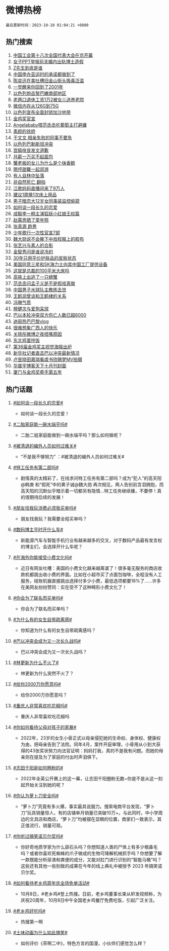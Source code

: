 # 微博热榜

`最后更新时间：2023-10-10 01:04:21 +0800`

## 热门搜索

1. [中国工会第十八次全国代表大会在京开幕](https://m.weibo.cn/search?containerid=100103type%3D1%26t%3D10%26q%3D%23%E4%B8%AD%E5%9B%BD%E5%B7%A5%E4%BC%9A%E7%AC%AC%E5%8D%81%E5%85%AB%E6%AC%A1%E5%85%A8%E5%9B%BD%E4%BB%A3%E8%A1%A8%E5%A4%A7%E4%BC%9A%E5%9C%A8%E4%BA%AC%E5%BC%80%E5%B9%95%23&stream_entry_id=51&isnewpage=1&extparam=seat%3D1%26c_type%3D51%26pos%3D0%26cate%3D10103%26q%3D%2523%25E4%25B8%25AD%25E5%259B%25BD%25E5%25B7%25A5%25E4%25BC%259A%25E7%25AC%25AC%25E5%258D%2581%25E5%2585%25AB%25E6%25AC%25A1%25E5%2585%25A8%25E5%259B%25BD%25E4%25BB%25A3%25E8%25A1%25A8%25E5%25A4%25A7%25E4%25BC%259A%25E5%259C%25A8%25E4%25BA%25AC%25E5%25BC%2580%25E5%25B9%2595%2523%26dgr%3D0%26stream_entry_id%3D51%26filter_type%3Drealtimehot%26display_time%3D1696871060%26pre_seqid%3D1696871060273013073108)
1. [女子PPT举报前夫婚内出轨博士造假](https://m.weibo.cn/search?containerid=100103type%3D1%26t%3D10%26q%3D%23%E5%A5%B3%E5%AD%90PPT%E4%B8%BE%E6%8A%A5%E5%89%8D%E5%A4%AB%E5%A9%9A%E5%86%85%E5%87%BA%E8%BD%A8%E5%8D%9A%E5%A3%AB%E9%80%A0%E5%81%87%23&stream_entry_id=31&isnewpage=1&extparam=seat%3D1%26flag%3D2%26pos%3D0%26cate%3D5001%26q%3D%2523%25E5%25A5%25B3%25E5%25AD%2590PPT%25E4%25B8%25BE%25E6%258A%25A5%25E5%2589%258D%25E5%25A4%25AB%25E5%25A9%259A%25E5%2586%2585%25E5%2587%25BA%25E8%25BD%25A8%25E5%258D%259A%25E5%25A3%25AB%25E9%2580%25A0%25E5%2581%2587%2523%26stream_entry_id%3D31%26band_rank%3D1%26lcate%3D5001%26dgr%3D0%26realpos%3D1%26c_type%3D31%26filter_type%3Drealtimehot%26display_time%3D1696871060%26pre_seqid%3D1696871060273013073108)
1. [Z先生到底是谁](https://m.weibo.cn/search?containerid=100103type%3D1%26t%3D10%26q%3D%23Z%E5%85%88%E7%94%9F%E5%88%B0%E5%BA%95%E6%98%AF%E8%B0%81%23&stream_entry_id=31&isnewpage=1&extparam=seat%3D1%26flag%3D2%26pos%3D1%26cate%3D5001%26q%3D%2523Z%25E5%2585%2588%25E7%2594%259F%25E5%2588%25B0%25E5%25BA%2595%25E6%2598%25AF%25E8%25B0%2581%2523%26stream_entry_id%3D31%26band_rank%3D2%26lcate%3D5001%26dgr%3D0%26realpos%3D2%26c_type%3D31%26filter_type%3Drealtimehot%26display_time%3D1696871060%26pre_seqid%3D1696871060273013073108)
1. [中国申办亚运时的承诺都做到了](https://m.weibo.cn/search?containerid=100103type%3D1%26t%3D10%26q%3D%23%E4%B8%AD%E5%9B%BD%E7%94%B3%E5%8A%9E%E4%BA%9A%E8%BF%90%E6%97%B6%E7%9A%84%E6%89%BF%E8%AF%BA%E9%83%BD%E5%81%9A%E5%88%B0%E4%BA%86%23&stream_entry_id=31&isnewpage=1&extparam=seat%3D1%26flag%3D0%26pos%3D2%26cate%3D5001%26q%3D%2523%25E4%25B8%25AD%25E5%259B%25BD%25E7%2594%25B3%25E5%258A%259E%25E4%25BA%259A%25E8%25BF%2590%25E6%2597%25B6%25E7%259A%2584%25E6%2589%25BF%25E8%25AF%25BA%25E9%2583%25BD%25E5%2581%259A%25E5%2588%25B0%25E4%25BA%2586%2523%26stream_entry_id%3D31%26band_rank%3D3%26lcate%3D5001%26dgr%3D0%26realpos%3D3%26c_type%3D31%26filter_type%3Drealtimehot%26display_time%3D1696871060%26pre_seqid%3D1696871060273013073108)
1. [陈奕迅在美吐槽旧金山街头吸毒泛滥](https://m.weibo.cn/search?containerid=100103type%3D1%26t%3D10%26q%3D%23%E9%99%88%E5%A5%95%E8%BF%85%E5%9C%A8%E7%BE%8E%E5%90%90%E6%A7%BD%E6%97%A7%E9%87%91%E5%B1%B1%E8%A1%97%E5%A4%B4%E5%90%B8%E6%AF%92%E6%B3%9B%E6%BB%A5%23&stream_entry_id=31&isnewpage=1&extparam=seat%3D1%26flag%3D2%26pos%3D3%26cate%3D5001%26q%3D%2523%25E9%2599%2588%25E5%25A5%2595%25E8%25BF%2585%25E5%259C%25A8%25E7%25BE%258E%25E5%2590%2590%25E6%25A7%25BD%25E6%2597%25A7%25E9%2587%2591%25E5%25B1%25B1%25E8%25A1%2597%25E5%25A4%25B4%25E5%2590%25B8%25E6%25AF%2592%25E6%25B3%259B%25E6%25BB%25A5%2523%26stream_entry_id%3D31%26band_rank%3D4%26lcate%3D5001%26dgr%3D0%26realpos%3D4%26c_type%3D31%26filter_type%3Drealtimehot%26display_time%3D1696871060%26pre_seqid%3D1696871060273013073108)
1. [一觉醒来你回到了2001年](https://m.weibo.cn/search?containerid=100103type%3D1%26t%3D10%26q%3D%E4%B8%80%E8%A7%89%E9%86%92%E6%9D%A5%E4%BD%A0%E5%9B%9E%E5%88%B0%E4%BA%862001%E5%B9%B4&stream_entry_id=31&isnewpage=1&extparam=seat%3D1%26flag%3D0%26pos%3D4%26cate%3D5001%26q%3D%25E4%25B8%2580%25E8%25A7%2589%25E9%2586%2592%25E6%259D%25A5%25E4%25BD%25A0%25E5%259B%259E%25E5%2588%25B0%25E4%25BA%25862001%25E5%25B9%25B4%26stream_entry_id%3D31%26band_rank%3D5%26lcate%3D5001%26dgr%3D0%26realpos%3D5%26c_type%3D31%26filter_type%3Drealtimehot%26display_time%3D1696871060%26pre_seqid%3D1696871060273013073108)
1. [以色列炮击黎巴嫩南部地区](https://m.weibo.cn/search?containerid=100103type%3D1%26t%3D10%26q%3D%23%E4%BB%A5%E8%89%B2%E5%88%97%E7%82%AE%E5%87%BB%E9%BB%8E%E5%B7%B4%E5%AB%A9%E5%8D%97%E9%83%A8%E5%9C%B0%E5%8C%BA%23&stream_entry_id=31&isnewpage=1&extparam=seat%3D1%26flag%3D1%26pos%3D5%26cate%3D5001%26q%3D%2523%25E4%25BB%25A5%25E8%2589%25B2%25E5%2588%2597%25E7%2582%25AE%25E5%2587%25BB%25E9%25BB%258E%25E5%25B7%25B4%25E5%25AB%25A9%25E5%258D%2597%25E9%2583%25A8%25E5%259C%25B0%25E5%258C%25BA%2523%26stream_entry_id%3D31%26band_rank%3D6%26lcate%3D5001%26dgr%3D0%26realpos%3D6%26c_type%3D31%26filter_type%3Drealtimehot%26display_time%3D1696871060%26pre_seqid%3D1696871060273013073108)
1. [老两口退休工资1万2被女儿送养老院](https://m.weibo.cn/search?containerid=100103type%3D1%26t%3D10%26q%3D%23%E8%80%81%E4%B8%A4%E5%8F%A3%E9%80%80%E4%BC%91%E5%B7%A5%E8%B5%841%E4%B8%872%E8%A2%AB%E5%A5%B3%E5%84%BF%E9%80%81%E5%85%BB%E8%80%81%E9%99%A2%23&stream_entry_id=31&isnewpage=1&extparam=seat%3D1%26flag%3D0%26pos%3D6%26cate%3D5001%26q%3D%2523%25E8%2580%2581%25E4%25B8%25A4%25E5%258F%25A3%25E9%2580%2580%25E4%25BC%2591%25E5%25B7%25A5%25E8%25B5%25841%25E4%25B8%25872%25E8%25A2%25AB%25E5%25A5%25B3%25E5%2584%25BF%25E9%2580%2581%25E5%2585%25BB%25E8%2580%2581%25E9%2599%25A2%2523%26stream_entry_id%3D31%26band_rank%3D7%26lcate%3D5001%26dgr%3D0%26realpos%3D7%26c_type%3D31%26filter_type%3Drealtimehot%26display_time%3D1696871060%26pre_seqid%3D1696871060273013073108)
1. [微信内存从126G到75G](https://m.weibo.cn/search?containerid=100103type%3D1%26t%3D10%26q%3D%23%E5%BE%AE%E4%BF%A1%E5%86%85%E5%AD%98%E4%BB%8E126G%E5%88%B075G%23&stream_entry_id=31&isnewpage=1&extparam=seat%3D1%26flag%3D16%26pos%3D7%26cate%3D5001%26q%3D%2523%25E5%25BE%25AE%25E4%25BF%25A1%25E5%2586%2585%25E5%25AD%2598%25E4%25BB%258E126G%25E5%2588%25B075G%2523%26stream_entry_id%3D31%26band_rank%3D8%26lcate%3D5001%26dgr%3D0%26realpos%3D8%26c_type%3D31%26filter_type%3Drealtimehot%26display_time%3D1696871060%26pre_seqid%3D1696871060273013073108)
1. [以色列宣布全面封锁加沙地带](https://m.weibo.cn/search?containerid=100103type%3D1%26t%3D10%26q%3D%23%E4%BB%A5%E8%89%B2%E5%88%97%E5%AE%A3%E5%B8%83%E5%85%A8%E9%9D%A2%E5%B0%81%E9%94%81%E5%8A%A0%E6%B2%99%E5%9C%B0%E5%B8%A6%23&stream_entry_id=31&isnewpage=1&extparam=seat%3D1%26flag%3D0%26pos%3D8%26cate%3D5001%26q%3D%2523%25E4%25BB%25A5%25E8%2589%25B2%25E5%2588%2597%25E5%25AE%25A3%25E5%25B8%2583%25E5%2585%25A8%25E9%259D%25A2%25E5%25B0%2581%25E9%2594%2581%25E5%258A%25A0%25E6%25B2%2599%25E5%259C%25B0%25E5%25B8%25A6%2523%26stream_entry_id%3D31%26band_rank%3D9%26lcate%3D5001%26dgr%3D0%26realpos%3D9%26c_type%3D31%26filter_type%3Drealtimehot%26display_time%3D1696871060%26pre_seqid%3D1696871060273013073108)
1. [金鸡奖官宣](https://m.weibo.cn/search?containerid=100103type%3D1%26t%3D10%26q%3D%23%E9%87%91%E9%B8%A1%E5%A5%96%E5%AE%98%E5%AE%A3%23&stream_entry_id=31&isnewpage=1&extparam=seat%3D1%26flag%3D0%26pos%3D9%26cate%3D5001%26q%3D%2523%25E9%2587%2591%25E9%25B8%25A1%25E5%25A5%2596%25E5%25AE%2598%25E5%25AE%25A3%2523%26stream_entry_id%3D31%26band_rank%3D10%26lcate%3D5001%26dgr%3D0%26realpos%3D10%26c_type%3D31%26filter_type%3Drealtimehot%26display_time%3D1696871060%26pre_seqid%3D1696871060273013073108)
1. [Angelababy喂范丞丞吃葡萄主打避嫌](https://m.weibo.cn/search?containerid=100103type%3D1%26t%3D10%26q%3D%23Angelababy%E5%96%82%E8%8C%83%E4%B8%9E%E4%B8%9E%E5%90%83%E8%91%A1%E8%90%84%E4%B8%BB%E6%89%93%E9%81%BF%E5%AB%8C%23&stream_entry_id=31&isnewpage=1&extparam=seat%3D1%26flag%3D2%26pos%3D10%26cate%3D5001%26q%3D%2523Angelababy%25E5%2596%2582%25E8%258C%2583%25E4%25B8%259E%25E4%25B8%259E%25E5%2590%2583%25E8%2591%25A1%25E8%2590%2584%25E4%25B8%25BB%25E6%2589%2593%25E9%2581%25BF%25E5%25AB%258C%2523%26stream_entry_id%3D31%26band_rank%3D11%26lcate%3D5001%26dgr%3D0%26realpos%3D11%26c_type%3D31%26filter_type%3Drealtimehot%26display_time%3D1696871060%26pre_seqid%3D1696871060273013073108)
1. [素颜的徐娇](https://m.weibo.cn/search?containerid=100103type%3D1%26t%3D10%26q%3D%23%E7%B4%A0%E9%A2%9C%E7%9A%84%E5%BE%90%E5%A8%87%23&stream_entry_id=31&isnewpage=1&extparam=seat%3D1%26flag%3D2%26pos%3D11%26cate%3D5001%26q%3D%2523%25E7%25B4%25A0%25E9%25A2%259C%25E7%259A%2584%25E5%25BE%2590%25E5%25A8%2587%2523%26stream_entry_id%3D31%26band_rank%3D12%26lcate%3D5001%26dgr%3D0%26realpos%3D12%26c_type%3D31%26filter_type%3Drealtimehot%26display_time%3D1696871060%26pre_seqid%3D1696871060273013073108)
1. [于文文 相亲失败的同事不要急](https://m.weibo.cn/search?containerid=100103type%3D1%26t%3D10%26q%3D%E4%BA%8E%E6%96%87%E6%96%87+%E7%9B%B8%E4%BA%B2%E5%A4%B1%E8%B4%A5%E7%9A%84%E5%90%8C%E4%BA%8B%E4%B8%8D%E8%A6%81%E6%80%A5&stream_entry_id=31&isnewpage=1&extparam=seat%3D1%26flag%3D1%26pos%3D12%26cate%3D5001%26q%3D%25E4%25BA%258E%25E6%2596%2587%25E6%2596%2587%2520%25E7%259B%25B8%25E4%25BA%25B2%25E5%25A4%25B1%25E8%25B4%25A5%25E7%259A%2584%25E5%2590%258C%25E4%25BA%258B%25E4%25B8%258D%25E8%25A6%2581%25E6%2580%25A5%26stream_entry_id%3D31%26band_rank%3D13%26lcate%3D5001%26dgr%3D0%26realpos%3D13%26c_type%3D31%26filter_type%3Drealtimehot%26display_time%3D1696871060%26pre_seqid%3D1696871060273013073108)
1. [以色列巴勒斯坦冲突](https://m.weibo.cn/search?containerid=100103type%3D1%26t%3D10%26q%3D%23%E4%BB%A5%E8%89%B2%E5%88%97%E5%B7%B4%E5%8B%92%E6%96%AF%E5%9D%A6%E5%86%B2%E7%AA%81%23&stream_entry_id=31&isnewpage=1&extparam=seat%3D1%26flag%3D1%26pos%3D13%26cate%3D5001%26q%3D%2523%25E4%25BB%25A5%25E8%2589%25B2%25E5%2588%2597%25E5%25B7%25B4%25E5%258B%2592%25E6%2596%25AF%25E5%259D%25A6%25E5%2586%25B2%25E7%25AA%2581%2523%26stream_entry_id%3D31%26band_rank%3D14%26lcate%3D5001%26dgr%3D0%26realpos%3D14%26c_type%3D31%26filter_type%3Drealtimehot%26display_time%3D1696871060%26pre_seqid%3D1696871060273013073108)
1. [宫脇咲良发文道歉](https://m.weibo.cn/search?containerid=100103type%3D1%26t%3D10%26q%3D%23%E5%AE%AB%E8%84%87%E5%92%B2%E8%89%AF%E5%8F%91%E6%96%87%E9%81%93%E6%AD%89%23&stream_entry_id=31&isnewpage=1&extparam=seat%3D1%26flag%3D0%26pos%3D14%26cate%3D5001%26q%3D%2523%25E5%25AE%25AB%25E8%2584%2587%25E5%2592%25B2%25E8%2589%25AF%25E5%258F%2591%25E6%2596%2587%25E9%2581%2593%25E6%25AD%2589%2523%26stream_entry_id%3D31%26band_rank%3D15%26lcate%3D5001%26dgr%3D0%26realpos%3D15%26c_type%3D31%26filter_type%3Drealtimehot%26display_time%3D1696871060%26pre_seqid%3D1696871060273013073108)
1. [月薪一万买不起面包](https://m.weibo.cn/search?containerid=100103type%3D1%26t%3D10%26q%3D%23%E6%9C%88%E8%96%AA%E4%B8%80%E4%B8%87%E4%B9%B0%E4%B8%8D%E8%B5%B7%E9%9D%A2%E5%8C%85%23&stream_entry_id=31&isnewpage=1&extparam=seat%3D1%26flag%3D0%26pos%3D15%26cate%3D5001%26q%3D%2523%25E6%259C%2588%25E8%2596%25AA%25E4%25B8%2580%25E4%25B8%2587%25E4%25B9%25B0%25E4%25B8%258D%25E8%25B5%25B7%25E9%259D%25A2%25E5%258C%2585%2523%26stream_entry_id%3D31%26band_rank%3D16%26lcate%3D5001%26dgr%3D0%26realpos%3D16%26c_type%3D31%26filter_type%3Drealtimehot%26display_time%3D1696871060%26pre_seqid%3D1696871060273013073108)
1. [蟹老板的女儿为什么是个抹香鲸](https://m.weibo.cn/search?containerid=100103type%3D1%26t%3D10%26q%3D%E8%9F%B9%E8%80%81%E6%9D%BF%E7%9A%84%E5%A5%B3%E5%84%BF%E4%B8%BA%E4%BB%80%E4%B9%88%E6%98%AF%E4%B8%AA%E6%8A%B9%E9%A6%99%E9%B2%B8&stream_entry_id=31&isnewpage=1&extparam=seat%3D1%26flag%3D0%26pos%3D16%26cate%3D5001%26q%3D%25E8%259F%25B9%25E8%2580%2581%25E6%259D%25BF%25E7%259A%2584%25E5%25A5%25B3%25E5%2584%25BF%25E4%25B8%25BA%25E4%25BB%2580%25E4%25B9%2588%25E6%2598%25AF%25E4%25B8%25AA%25E6%258A%25B9%25E9%25A6%2599%25E9%25B2%25B8%26stream_entry_id%3D31%26band_rank%3D17%26lcate%3D5001%26dgr%3D0%26realpos%3D17%26c_type%3D31%26filter_type%3Drealtimehot%26display_time%3D1696871060%26pre_seqid%3D1696871060273013073108)
1. [嗯哼甜馨一起郊游](https://m.weibo.cn/search?containerid=100103type%3D1%26t%3D10%26q%3D%23%E5%97%AF%E5%93%BC%E7%94%9C%E9%A6%A8%E4%B8%80%E8%B5%B7%E9%83%8A%E6%B8%B8%23&stream_entry_id=31&isnewpage=1&extparam=seat%3D1%26flag%3D0%26pos%3D17%26cate%3D5001%26q%3D%2523%25E5%2597%25AF%25E5%2593%25BC%25E7%2594%259C%25E9%25A6%25A8%25E4%25B8%2580%25E8%25B5%25B7%25E9%2583%258A%25E6%25B8%25B8%2523%26stream_entry_id%3D31%26band_rank%3D18%26lcate%3D5001%26dgr%3D0%26realpos%3D18%26c_type%3D31%26filter_type%3Drealtimehot%26display_time%3D1696871060%26pre_seqid%3D1696871060273013073108)
1. [有人自林中坠落](https://m.weibo.cn/search?containerid=100103type%3D1%26t%3D10%26q%3D%23%E6%9C%89%E4%BA%BA%E8%87%AA%E6%9E%97%E4%B8%AD%E5%9D%A0%E8%90%BD%23&stream_entry_id=31&isnewpage=1&extparam=seat%3D1%26flag%3D0%26pos%3D18%26cate%3D5001%26q%3D%2523%25E6%259C%2589%25E4%25BA%25BA%25E8%2587%25AA%25E6%259E%2597%25E4%25B8%25AD%25E5%259D%25A0%25E8%2590%25BD%2523%26stream_entry_id%3D31%26band_rank%3D19%26lcate%3D5001%26dgr%3D0%26realpos%3D19%26c_type%3D31%26filter_type%3Drealtimehot%26display_time%3D1696871060%26pre_seqid%3D1696871060273013073108)
1. [非自然死亡 翻拍](https://m.weibo.cn/search?containerid=100103type%3D1%26t%3D10%26q%3D%E9%9D%9E%E8%87%AA%E7%84%B6%E6%AD%BB%E4%BA%A1+%E7%BF%BB%E6%8B%8D&stream_entry_id=31&isnewpage=1&extparam=seat%3D1%26flag%3D0%26pos%3D19%26cate%3D5001%26q%3D%25E9%259D%259E%25E8%2587%25AA%25E7%2584%25B6%25E6%25AD%25BB%25E4%25BA%25A1%2520%25E7%25BF%25BB%25E6%258B%258D%26stream_entry_id%3D31%26band_rank%3D20%26lcate%3D5001%26dgr%3D0%26realpos%3D20%26c_type%3D31%26filter_type%3Drealtimehot%26display_time%3D1696871060%26pre_seqid%3D1696871060273013073108)
1. [江歌妈妈直播间来了9万人](https://m.weibo.cn/search?containerid=100103type%3D1%26t%3D10%26q%3D%23%E6%B1%9F%E6%AD%8C%E5%A6%88%E5%A6%88%E7%9B%B4%E6%92%AD%E9%97%B4%E6%9D%A5%E4%BA%869%E4%B8%87%E4%BA%BA%23&stream_entry_id=31&isnewpage=1&extparam=seat%3D1%26flag%3D1%26pos%3D20%26cate%3D5001%26q%3D%2523%25E6%25B1%259F%25E6%25AD%258C%25E5%25A6%2588%25E5%25A6%2588%25E7%259B%25B4%25E6%2592%25AD%25E9%2597%25B4%25E6%259D%25A5%25E4%25BA%25869%25E4%25B8%2587%25E4%25BA%25BA%2523%26stream_entry_id%3D31%26band_rank%3D21%26lcate%3D5001%26dgr%3D0%26realpos%3D21%26c_type%3D31%26filter_type%3Drealtimehot%26display_time%3D1696871060%26pre_seqid%3D1696871060273013073108)
1. [建议1周换1次床上用品](https://m.weibo.cn/search?containerid=100103type%3D1%26t%3D10%26q%3D%23%E5%BB%BA%E8%AE%AE1%E5%91%A8%E6%8D%A21%E6%AC%A1%E5%BA%8A%E4%B8%8A%E7%94%A8%E5%93%81%23&stream_entry_id=31&isnewpage=1&extparam=seat%3D1%26flag%3D0%26pos%3D21%26cate%3D5001%26q%3D%2523%25E5%25BB%25BA%25E8%25AE%25AE1%25E5%2591%25A8%25E6%258D%25A21%25E6%25AC%25A1%25E5%25BA%258A%25E4%25B8%258A%25E7%2594%25A8%25E5%2593%2581%2523%26stream_entry_id%3D31%26band_rank%3D22%26lcate%3D5001%26dgr%3D0%26realpos%3D22%26c_type%3D31%26filter_type%3Drealtimehot%26display_time%3D1696871060%26pre_seqid%3D1696871060273013073108)
1. [男子暗恋大12岁女同事装监控偷窥](https://m.weibo.cn/search?containerid=100103type%3D1%26t%3D10%26q%3D%23%E7%94%B7%E5%AD%90%E6%9A%97%E6%81%8B%E5%A4%A712%E5%B2%81%E5%A5%B3%E5%90%8C%E4%BA%8B%E8%A3%85%E7%9B%91%E6%8E%A7%E5%81%B7%E7%AA%A5%23&stream_entry_id=31&isnewpage=1&extparam=seat%3D1%26flag%3D0%26pos%3D22%26cate%3D5001%26q%3D%2523%25E7%2594%25B7%25E5%25AD%2590%25E6%259A%2597%25E6%2581%258B%25E5%25A4%25A712%25E5%25B2%2581%25E5%25A5%25B3%25E5%2590%258C%25E4%25BA%258B%25E8%25A3%2585%25E7%259B%2591%25E6%258E%25A7%25E5%2581%25B7%25E7%25AA%25A5%2523%26stream_entry_id%3D31%26band_rank%3D23%26lcate%3D5001%26dgr%3D0%26realpos%3D23%26c_type%3D31%26filter_type%3Drealtimehot%26display_time%3D1696871060%26pre_seqid%3D1696871060273013073108)
1. [如何谈一段长久的恋爱](https://m.weibo.cn/search?containerid=100103type%3D1%26t%3D10%26q%3D%E5%A6%82%E4%BD%95%E8%B0%88%E4%B8%80%E6%AE%B5%E9%95%BF%E4%B9%85%E7%9A%84%E6%81%8B%E7%88%B1&stream_entry_id=31&isnewpage=1&extparam=seat%3D1%26flag%3D0%26pos%3D23%26cate%3D5001%26q%3D%25E5%25A6%2582%25E4%25BD%2595%25E8%25B0%2588%25E4%25B8%2580%25E6%25AE%25B5%25E9%2595%25BF%25E4%25B9%2585%25E7%259A%2584%25E6%2581%258B%25E7%2588%25B1%26stream_entry_id%3D31%26band_rank%3D24%26lcate%3D5001%26dgr%3D0%26realpos%3D24%26c_type%3D31%26filter_type%3Drealtimehot%26display_time%3D1696871060%26pre_seqid%3D1696871060273013073108)
1. [成毅李一桐主演狐妖小红娘王权篇](https://m.weibo.cn/search?containerid=100103type%3D1%26t%3D10%26q%3D%23%E6%88%90%E6%AF%85%E6%9D%8E%E4%B8%80%E6%A1%90%E4%B8%BB%E6%BC%94%E7%8B%90%E5%A6%96%E5%B0%8F%E7%BA%A2%E5%A8%98%E7%8E%8B%E6%9D%83%E7%AF%87%23&stream_entry_id=31&isnewpage=1&extparam=seat%3D1%26flag%3D0%26pos%3D24%26cate%3D5001%26q%3D%2523%25E6%2588%2590%25E6%25AF%2585%25E6%259D%258E%25E4%25B8%2580%25E6%25A1%2590%25E4%25B8%25BB%25E6%25BC%2594%25E7%258B%2590%25E5%25A6%2596%25E5%25B0%258F%25E7%25BA%25A2%25E5%25A8%2598%25E7%258E%258B%25E6%259D%2583%25E7%25AF%2587%2523%26stream_entry_id%3D31%26band_rank%3D25%26lcate%3D5001%26dgr%3D0%26realpos%3D25%26c_type%3D31%26filter_type%3Drealtimehot%26display_time%3D1696871060%26pre_seqid%3D1696871060273013073108)
1. [赵露思晒了童年照](https://m.weibo.cn/search?containerid=100103type%3D1%26t%3D10%26q%3D%23%E8%B5%B5%E9%9C%B2%E6%80%9D%E6%99%92%E4%BA%86%E7%AB%A5%E5%B9%B4%E7%85%A7%23&stream_entry_id=31&isnewpage=1&extparam=seat%3D1%26flag%3D0%26pos%3D25%26cate%3D5001%26q%3D%2523%25E8%25B5%25B5%25E9%259C%25B2%25E6%2580%259D%25E6%2599%2592%25E4%25BA%2586%25E7%25AB%25A5%25E5%25B9%25B4%25E7%2585%25A7%2523%26stream_entry_id%3D31%26band_rank%3D26%26lcate%3D5001%26dgr%3D0%26realpos%3D26%26c_type%3D31%26filter_type%3Drealtimehot%26display_time%3D1696871060%26pre_seqid%3D1696871060273013073108)
1. [张真源 跑男](https://m.weibo.cn/search?containerid=100103type%3D1%26t%3D10%26q%3D%E5%BC%A0%E7%9C%9F%E6%BA%90+%E8%B7%91%E7%94%B7&stream_entry_id=31&isnewpage=1&extparam=seat%3D1%26flag%3D0%26pos%3D26%26cate%3D5001%26q%3D%25E5%25BC%25A0%25E7%259C%259F%25E6%25BA%2590%2520%25E8%25B7%2591%25E7%2594%25B7%26stream_entry_id%3D31%26band_rank%3D27%26lcate%3D5001%26dgr%3D0%26realpos%3D27%26c_type%3D31%26filter_type%3Drealtimehot%26display_time%3D1696871060%26pre_seqid%3D1696871060273013073108)
1. [少年歌行一次性官宣7部](https://m.weibo.cn/search?containerid=100103type%3D1%26t%3D10%26q%3D%23%E5%B0%91%E5%B9%B4%E6%AD%8C%E8%A1%8C%E4%B8%80%E6%AC%A1%E6%80%A7%E5%AE%98%E5%AE%A37%E9%83%A8%23&stream_entry_id=31&isnewpage=1&extparam=seat%3D1%26flag%3D0%26pos%3D27%26cate%3D5001%26q%3D%2523%25E5%25B0%2591%25E5%25B9%25B4%25E6%25AD%258C%25E8%25A1%258C%25E4%25B8%2580%25E6%25AC%25A1%25E6%2580%25A7%25E5%25AE%2598%25E5%25AE%25A37%25E9%2583%25A8%2523%26stream_entry_id%3D31%26band_rank%3D28%26lcate%3D5001%26dgr%3D0%26realpos%3D28%26c_type%3D31%26filter_type%3Drealtimehot%26display_time%3D1696871060%26pre_seqid%3D1696871060273013073108)
1. [魏大勋说不会撕下中戏校服上的胶布](https://m.weibo.cn/search?containerid=100103type%3D1%26t%3D10%26q%3D%23%E9%AD%8F%E5%A4%A7%E5%8B%8B%E8%AF%B4%E4%B8%8D%E4%BC%9A%E6%92%95%E4%B8%8B%E4%B8%AD%E6%88%8F%E6%A0%A1%E6%9C%8D%E4%B8%8A%E7%9A%84%E8%83%B6%E5%B8%83%23&stream_entry_id=31&isnewpage=1&extparam=seat%3D1%26flag%3D0%26pos%3D28%26cate%3D5001%26q%3D%2523%25E9%25AD%258F%25E5%25A4%25A7%25E5%258B%258B%25E8%25AF%25B4%25E4%25B8%258D%25E4%25BC%259A%25E6%2592%2595%25E4%25B8%258B%25E4%25B8%25AD%25E6%2588%258F%25E6%25A0%25A1%25E6%259C%258D%25E4%25B8%258A%25E7%259A%2584%25E8%2583%25B6%25E5%25B8%2583%2523%26stream_entry_id%3D31%26band_rank%3D29%26lcate%3D5001%26dgr%3D0%26realpos%3D29%26c_type%3D31%26filter_type%3Drealtimehot%26display_time%3D1696871060%26pre_seqid%3D1696871060273013073108)
1. [张艺兴与素人的合影](https://m.weibo.cn/search?containerid=100103type%3D1%26t%3D10%26q%3D%23%E5%BC%A0%E8%89%BA%E5%85%B4%E4%B8%8E%E7%B4%A0%E4%BA%BA%E7%9A%84%E5%90%88%E5%BD%B1%23&stream_entry_id=31&isnewpage=1&extparam=seat%3D1%26flag%3D1%26pos%3D29%26cate%3D5001%26q%3D%2523%25E5%25BC%25A0%25E8%2589%25BA%25E5%2585%25B4%25E4%25B8%258E%25E7%25B4%25A0%25E4%25BA%25BA%25E7%259A%2584%25E5%2590%2588%25E5%25BD%25B1%2523%26stream_entry_id%3D31%26band_rank%3D30%26lcate%3D5001%26dgr%3D0%26realpos%3D30%26c_type%3D31%26filter_type%3Drealtimehot%26display_time%3D1696871060%26pre_seqid%3D1696871060273013073108)
1. [金智秀问是谁说冷的](https://m.weibo.cn/search?containerid=100103type%3D1%26t%3D10%26q%3D%23%E9%87%91%E6%99%BA%E7%A7%80%E9%97%AE%E6%98%AF%E8%B0%81%E8%AF%B4%E5%86%B7%E7%9A%84%23&stream_entry_id=31&isnewpage=1&extparam=seat%3D1%26flag%3D0%26pos%3D30%26cate%3D5001%26q%3D%2523%25E9%2587%2591%25E6%2599%25BA%25E7%25A7%2580%25E9%2597%25AE%25E6%2598%25AF%25E8%25B0%2581%25E8%25AF%25B4%25E5%2586%25B7%25E7%259A%2584%2523%26stream_entry_id%3D31%26band_rank%3D31%26lcate%3D5001%26dgr%3D0%26realpos%3D31%26c_type%3D31%26filter_type%3Drealtimehot%26display_time%3D1696871060%26pre_seqid%3D1696871060273013073108)
1. [30年只用平价护肤品的皮肤状态](https://m.weibo.cn/search?containerid=100103type%3D1%26t%3D10%26q%3D%2330%E5%B9%B4%E5%8F%AA%E7%94%A8%E5%B9%B3%E4%BB%B7%E6%8A%A4%E8%82%A4%E5%93%81%E7%9A%84%E7%9A%AE%E8%82%A4%E7%8A%B6%E6%80%81%23&stream_entry_id=31&isnewpage=1&extparam=seat%3D1%26flag%3D0%26pos%3D31%26cate%3D5001%26q%3D%252330%25E5%25B9%25B4%25E5%258F%25AA%25E7%2594%25A8%25E5%25B9%25B3%25E4%25BB%25B7%25E6%258A%25A4%25E8%2582%25A4%25E5%2593%2581%25E7%259A%2584%25E7%259A%25AE%25E8%2582%25A4%25E7%258A%25B6%25E6%2580%2581%2523%26stream_entry_id%3D31%26band_rank%3D32%26lcate%3D5001%26dgr%3D0%26realpos%3D32%26c_type%3D31%26filter_type%3Drealtimehot%26display_time%3D1696871060%26pre_seqid%3D1696871060273013073108)
1. [美国同意三星和SK海力士向其中国工厂提供设备](https://m.weibo.cn/search?containerid=100103type%3D1%26t%3D10%26q%3D%23%E7%BE%8E%E5%9B%BD%E5%90%8C%E6%84%8F%E4%B8%89%E6%98%9F%E5%92%8CSK%E6%B5%B7%E5%8A%9B%E5%A3%AB%E5%90%91%E5%85%B6%E4%B8%AD%E5%9B%BD%E5%B7%A5%E5%8E%82%E6%8F%90%E4%BE%9B%E8%AE%BE%E5%A4%87%23&stream_entry_id=31&isnewpage=1&extparam=seat%3D1%26flag%3D0%26pos%3D32%26cate%3D5001%26q%3D%2523%25E7%25BE%258E%25E5%259B%25BD%25E5%2590%258C%25E6%2584%258F%25E4%25B8%2589%25E6%2598%259F%25E5%2592%258CSK%25E6%25B5%25B7%25E5%258A%259B%25E5%25A3%25AB%25E5%2590%2591%25E5%2585%25B6%25E4%25B8%25AD%25E5%259B%25BD%25E5%25B7%25A5%25E5%258E%2582%25E6%258F%2590%25E4%25BE%259B%25E8%25AE%25BE%25E5%25A4%2587%2523%26stream_entry_id%3D31%26band_rank%3D33%26lcate%3D5001%26dgr%3D0%26realpos%3D33%26c_type%3D31%26filter_type%3Drealtimehot%26display_time%3D1696871060%26pre_seqid%3D1696871060273013073108)
1. [这就是总裁的100平米大床吗](https://m.weibo.cn/search?containerid=100103type%3D1%26t%3D10%26q%3D%23%E8%BF%99%E5%B0%B1%E6%98%AF%E6%80%BB%E8%A3%81%E7%9A%84100%E5%B9%B3%E7%B1%B3%E5%A4%A7%E5%BA%8A%E5%90%97%23&stream_entry_id=31&isnewpage=1&extparam=seat%3D1%26flag%3D0%26pos%3D33%26cate%3D5001%26q%3D%2523%25E8%25BF%2599%25E5%25B0%25B1%25E6%2598%25AF%25E6%2580%25BB%25E8%25A3%2581%25E7%259A%2584100%25E5%25B9%25B3%25E7%25B1%25B3%25E5%25A4%25A7%25E5%25BA%258A%25E5%2590%2597%2523%26stream_entry_id%3D31%26band_rank%3D34%26lcate%3D5001%26dgr%3D0%26realpos%3D34%26c_type%3D31%26filter_type%3Drealtimehot%26display_time%3D1696871060%26pre_seqid%3D1696871060273013073108)
1. [高铁上出逃了一只螃蟹](https://m.weibo.cn/search?containerid=100103type%3D1%26t%3D10%26q%3D%23%E9%AB%98%E9%93%81%E4%B8%8A%E5%87%BA%E9%80%83%E4%BA%86%E4%B8%80%E5%8F%AA%E8%9E%83%E8%9F%B9%23&stream_entry_id=31&isnewpage=1&extparam=seat%3D1%26flag%3D0%26pos%3D34%26cate%3D5001%26q%3D%2523%25E9%25AB%2598%25E9%2593%2581%25E4%25B8%258A%25E5%2587%25BA%25E9%2580%2583%25E4%25BA%2586%25E4%25B8%2580%25E5%258F%25AA%25E8%259E%2583%25E8%259F%25B9%2523%26stream_entry_id%3D31%26band_rank%3D35%26lcate%3D5001%26dgr%3D0%26realpos%3D35%26c_type%3D31%26filter_type%3Drealtimehot%26display_time%3D1696871060%26pre_seqid%3D1696871060273013073108)
1. [范丞丞问孟子义是不是假戏真做](https://m.weibo.cn/search?containerid=100103type%3D1%26t%3D10%26q%3D%23%E8%8C%83%E4%B8%9E%E4%B8%9E%E9%97%AE%E5%AD%9F%E5%AD%90%E4%B9%89%E6%98%AF%E4%B8%8D%E6%98%AF%E5%81%87%E6%88%8F%E7%9C%9F%E5%81%9A%23&stream_entry_id=31&isnewpage=1&extparam=seat%3D1%26flag%3D0%26pos%3D35%26cate%3D5001%26q%3D%2523%25E8%258C%2583%25E4%25B8%259E%25E4%25B8%259E%25E9%2597%25AE%25E5%25AD%259F%25E5%25AD%2590%25E4%25B9%2589%25E6%2598%25AF%25E4%25B8%258D%25E6%2598%25AF%25E5%2581%2587%25E6%2588%258F%25E7%259C%259F%25E5%2581%259A%2523%26stream_entry_id%3D31%26band_rank%3D36%26lcate%3D5001%26dgr%3D0%26realpos%3D36%26c_type%3D31%26filter_type%3Drealtimehot%26display_time%3D1696871060%26pre_seqid%3D1696871060273013073108)
1. [中国男子水球队主教练去世](https://m.weibo.cn/search?containerid=100103type%3D1%26t%3D10%26q%3D%23%E4%B8%AD%E5%9B%BD%E7%94%B7%E5%AD%90%E6%B0%B4%E7%90%83%E9%98%9F%E4%B8%BB%E6%95%99%E7%BB%83%E5%8E%BB%E4%B8%96%23&stream_entry_id=31&isnewpage=1&extparam=seat%3D1%26flag%3D0%26pos%3D36%26cate%3D5001%26q%3D%2523%25E4%25B8%25AD%25E5%259B%25BD%25E7%2594%25B7%25E5%25AD%2590%25E6%25B0%25B4%25E7%2590%2583%25E9%2598%259F%25E4%25B8%25BB%25E6%2595%2599%25E7%25BB%2583%25E5%258E%25BB%25E4%25B8%2596%2523%26stream_entry_id%3D31%26band_rank%3D37%26lcate%3D5001%26dgr%3D0%26realpos%3D37%26c_type%3D31%26filter_type%3Drealtimehot%26display_time%3D1696871060%26pre_seqid%3D1696871060273013073108)
1. [王鹤润曾谈和王鹤棣的关系](https://m.weibo.cn/search?containerid=100103type%3D1%26t%3D10%26q%3D%23%E7%8E%8B%E9%B9%A4%E6%B6%A6%E6%9B%BE%E8%B0%88%E5%92%8C%E7%8E%8B%E9%B9%A4%E6%A3%A3%E7%9A%84%E5%85%B3%E7%B3%BB%23&stream_entry_id=31&isnewpage=1&extparam=seat%3D1%26flag%3D0%26pos%3D37%26cate%3D5001%26q%3D%2523%25E7%258E%258B%25E9%25B9%25A4%25E6%25B6%25A6%25E6%259B%25BE%25E8%25B0%2588%25E5%2592%258C%25E7%258E%258B%25E9%25B9%25A4%25E6%25A3%25A3%25E7%259A%2584%25E5%2585%25B3%25E7%25B3%25BB%2523%26stream_entry_id%3D31%26band_rank%3D38%26lcate%3D5001%26dgr%3D0%26realpos%3D38%26c_type%3D31%26filter_type%3Drealtimehot%26display_time%3D1696871060%26pre_seqid%3D1696871060273013073108)
1. [冯琳气质](https://m.weibo.cn/search?containerid=100103type%3D1%26t%3D10%26q%3D%23%E5%86%AF%E7%90%B3%E6%B0%94%E8%B4%A8%23&stream_entry_id=31&isnewpage=1&extparam=seat%3D1%26flag%3D0%26pos%3D38%26cate%3D5001%26q%3D%2523%25E5%2586%25AF%25E7%2590%25B3%25E6%25B0%2594%25E8%25B4%25A8%2523%26stream_entry_id%3D31%26band_rank%3D39%26lcate%3D5001%26dgr%3D0%26realpos%3D39%26c_type%3D31%26filter_type%3Drealtimehot%26display_time%3D1696871060%26pre_seqid%3D1696871060273013073108)
1. [檀健次与爱狗呆球](https://m.weibo.cn/search?containerid=100103type%3D1%26t%3D10%26q%3D%E6%AA%80%E5%81%A5%E6%AC%A1%E4%B8%8E%E7%88%B1%E7%8B%97%E5%91%86%E7%90%83&stream_entry_id=31&isnewpage=1&extparam=seat%3D1%26flag%3D0%26pos%3D39%26cate%3D5001%26q%3D%25E6%25AA%2580%25E5%2581%25A5%25E6%25AC%25A1%25E4%25B8%258E%25E7%2588%25B1%25E7%258B%2597%25E5%2591%2586%25E7%2590%2583%26stream_entry_id%3D31%26band_rank%3D40%26lcate%3D5001%26dgr%3D0%26realpos%3D40%26c_type%3D31%26filter_type%3Drealtimehot%26display_time%3D1696871060%26pre_seqid%3D1696871060273013073108)
1. [巴以本轮冲突双方伤亡人数已超6000](https://m.weibo.cn/search?containerid=100103type%3D1%26t%3D10%26q%3D%23%E5%B7%B4%E4%BB%A5%E6%9C%AC%E8%BD%AE%E5%86%B2%E7%AA%81%E5%8F%8C%E6%96%B9%E4%BC%A4%E4%BA%A1%E4%BA%BA%E6%95%B0%E5%B7%B2%E8%B6%856000%23&stream_entry_id=31&isnewpage=1&extparam=seat%3D1%26flag%3D0%26pos%3D40%26cate%3D5001%26q%3D%2523%25E5%25B7%25B4%25E4%25BB%25A5%25E6%259C%25AC%25E8%25BD%25AE%25E5%2586%25B2%25E7%25AA%2581%25E5%258F%258C%25E6%2596%25B9%25E4%25BC%25A4%25E4%25BA%25A1%25E4%25BA%25BA%25E6%2595%25B0%25E5%25B7%25B2%25E8%25B6%25856000%2523%26stream_entry_id%3D31%26band_rank%3D41%26lcate%3D5001%26dgr%3D0%26realpos%3D41%26c_type%3D31%26filter_type%3Drealtimehot%26display_time%3D1696871060%26pre_seqid%3D1696871060273013073108)
1. [迪丽热巴巴黎vlog](https://m.weibo.cn/search?containerid=100103type%3D1%26t%3D10%26q%3D%23%E8%BF%AA%E4%B8%BD%E7%83%AD%E5%B7%B4%E5%B7%B4%E9%BB%8Evlog%23&stream_entry_id=31&isnewpage=1&extparam=seat%3D1%26flag%3D0%26pos%3D41%26cate%3D5001%26q%3D%2523%25E8%25BF%25AA%25E4%25B8%25BD%25E7%2583%25AD%25E5%25B7%25B4%25E5%25B7%25B4%25E9%25BB%258Evlog%2523%26stream_entry_id%3D31%26band_rank%3D42%26lcate%3D5001%26dgr%3D0%26realpos%3D42%26c_type%3D31%26filter_type%3Drealtimehot%26display_time%3D1696871060%26pre_seqid%3D1696871060273013073108)
1. [很难想象广西人的快乐](https://m.weibo.cn/search?containerid=100103type%3D1%26t%3D10%26q%3D%E5%BE%88%E9%9A%BE%E6%83%B3%E8%B1%A1%E5%B9%BF%E8%A5%BF%E4%BA%BA%E7%9A%84%E5%BF%AB%E4%B9%90&stream_entry_id=31&isnewpage=1&extparam=seat%3D1%26flag%3D1%26pos%3D42%26cate%3D5001%26q%3D%25E5%25BE%2588%25E9%259A%25BE%25E6%2583%25B3%25E8%25B1%25A1%25E5%25B9%25BF%25E8%25A5%25BF%25E4%25BA%25BA%25E7%259A%2584%25E5%25BF%25AB%25E4%25B9%2590%26stream_entry_id%3D31%26band_rank%3D43%26lcate%3D5001%26dgr%3D0%26realpos%3D43%26c_type%3D31%26filter_type%3Drealtimehot%26display_time%3D1696871060%26pre_seqid%3D1696871060273013073108)
1. [关晓彤微博之夜捂嘴原因](https://m.weibo.cn/search?containerid=100103type%3D1%26t%3D10%26q%3D%23%E5%85%B3%E6%99%93%E5%BD%A4%E5%BE%AE%E5%8D%9A%E4%B9%8B%E5%A4%9C%E6%8D%82%E5%98%B4%E5%8E%9F%E5%9B%A0%23&stream_entry_id=31&isnewpage=1&extparam=seat%3D1%26flag%3D0%26pos%3D43%26cate%3D5001%26q%3D%2523%25E5%2585%25B3%25E6%2599%2593%25E5%25BD%25A4%25E5%25BE%25AE%25E5%258D%259A%25E4%25B9%258B%25E5%25A4%259C%25E6%258D%2582%25E5%2598%25B4%25E5%258E%259F%25E5%259B%25A0%2523%26stream_entry_id%3D31%26band_rank%3D44%26lcate%3D5001%26dgr%3D0%26realpos%3D44%26c_type%3D31%26filter_type%3Drealtimehot%26display_time%3D1696871060%26pre_seqid%3D1696871060273013073108)
1. [东北鸡蛋拌饭](https://m.weibo.cn/search?containerid=100103type%3D1%26t%3D10%26q%3D%E4%B8%9C%E5%8C%97%E9%B8%A1%E8%9B%8B%E6%8B%8C%E9%A5%AD&stream_entry_id=31&isnewpage=1&extparam=seat%3D1%26flag%3D0%26pos%3D44%26cate%3D5001%26q%3D%25E4%25B8%259C%25E5%258C%2597%25E9%25B8%25A1%25E8%259B%258B%25E6%258B%258C%25E9%25A5%25AD%26stream_entry_id%3D31%26band_rank%3D45%26lcate%3D5001%26dgr%3D0%26realpos%3D45%26c_type%3D31%26filter_type%3Drealtimehot%26display_time%3D1696871060%26pre_seqid%3D1696871060273013073108)
1. [第36届金鸡奖主视觉海报出炉](https://m.weibo.cn/search?containerid=100103type%3D1%26t%3D10%26q%3D%23%E7%AC%AC36%E5%B1%8A%E9%87%91%E9%B8%A1%E5%A5%96%E4%B8%BB%E8%A7%86%E8%A7%89%E6%B5%B7%E6%8A%A5%E5%87%BA%E7%82%89%23&stream_entry_id=31&isnewpage=1&extparam=seat%3D1%26flag%3D1%26pos%3D45%26cate%3D5001%26q%3D%2523%25E7%25AC%25AC36%25E5%25B1%258A%25E9%2587%2591%25E9%25B8%25A1%25E5%25A5%2596%25E4%25B8%25BB%25E8%25A7%2586%25E8%25A7%2589%25E6%25B5%25B7%25E6%258A%25A5%25E5%2587%25BA%25E7%2582%2589%2523%26stream_entry_id%3D31%26band_rank%3D46%26lcate%3D5001%26dgr%3D0%26realpos%3D46%26c_type%3D31%26filter_type%3Drealtimehot%26display_time%3D1696871060%26pre_seqid%3D1696871060273013073108)
1. [新华社记者直击巴以冲突最新情况](https://m.weibo.cn/search?containerid=100103type%3D1%26t%3D10%26q%3D%23%E6%96%B0%E5%8D%8E%E7%A4%BE%E8%AE%B0%E8%80%85%E7%9B%B4%E5%87%BB%E5%B7%B4%E4%BB%A5%E5%86%B2%E7%AA%81%E6%9C%80%E6%96%B0%E6%83%85%E5%86%B5%23&stream_entry_id=31&isnewpage=1&extparam=seat%3D1%26flag%3D1%26pos%3D46%26cate%3D5001%26q%3D%2523%25E6%2596%25B0%25E5%258D%258E%25E7%25A4%25BE%25E8%25AE%25B0%25E8%2580%2585%25E7%259B%25B4%25E5%2587%25BB%25E5%25B7%25B4%25E4%25BB%25A5%25E5%2586%25B2%25E7%25AA%2581%25E6%259C%2580%25E6%2596%25B0%25E6%2583%2585%25E5%2586%25B5%2523%26stream_entry_id%3D31%26band_rank%3D47%26lcate%3D5001%26dgr%3D0%26realpos%3D47%26c_type%3D31%26filter_type%3Drealtimehot%26display_time%3D1696871060%26pre_seqid%3D1696871060273013073108)
1. [卢昱晓田嘉瑞看虞书欣赐梦MV拍摄](https://m.weibo.cn/search?containerid=100103type%3D1%26t%3D10%26q%3D%23%E5%8D%A2%E6%98%B1%E6%99%93%E7%94%B0%E5%98%89%E7%91%9E%E7%9C%8B%E8%99%9E%E4%B9%A6%E6%AC%A3%E8%B5%90%E6%A2%A6MV%E6%8B%8D%E6%91%84%23&stream_entry_id=31&isnewpage=1&extparam=seat%3D1%26flag%3D0%26pos%3D47%26cate%3D5001%26q%3D%2523%25E5%258D%25A2%25E6%2598%25B1%25E6%2599%2593%25E7%2594%25B0%25E5%2598%2589%25E7%2591%259E%25E7%259C%258B%25E8%2599%259E%25E4%25B9%25A6%25E6%25AC%25A3%25E8%25B5%2590%25E6%25A2%25A6MV%25E6%258B%258D%25E6%2591%2584%2523%26stream_entry_id%3D31%26band_rank%3D48%26lcate%3D5001%26dgr%3D0%26realpos%3D48%26c_type%3D31%26filter_type%3Drealtimehot%26display_time%3D1696871060%26pre_seqid%3D1696871060273013073108)
1. [华晨宇博客天下十月刊封面](https://m.weibo.cn/search?containerid=100103type%3D1%26t%3D10%26q%3D%23%E5%8D%8E%E6%99%A8%E5%AE%87%E5%8D%9A%E5%AE%A2%E5%A4%A9%E4%B8%8B%E5%8D%81%E6%9C%88%E5%88%8A%E5%B0%81%E9%9D%A2%23&stream_entry_id=31&isnewpage=1&extparam=seat%3D1%26flag%3D1%26pos%3D48%26cate%3D5001%26q%3D%2523%25E5%258D%258E%25E6%2599%25A8%25E5%25AE%2587%25E5%258D%259A%25E5%25AE%25A2%25E5%25A4%25A9%25E4%25B8%258B%25E5%258D%2581%25E6%259C%2588%25E5%2588%258A%25E5%25B0%2581%25E9%259D%25A2%2523%26stream_entry_id%3D31%26band_rank%3D49%26lcate%3D5001%26dgr%3D0%26realpos%3D49%26c_type%3D31%26filter_type%3Drealtimehot%26display_time%3D1696871060%26pre_seqid%3D1696871060273013073108)
1. [厦门与金鸡奖牵手第五年](https://m.weibo.cn/search?containerid=100103type%3D1%26t%3D10%26q%3D%23%E5%8E%A6%E9%97%A8%E4%B8%8E%E9%87%91%E9%B8%A1%E5%A5%96%E7%89%B5%E6%89%8B%E7%AC%AC%E4%BA%94%E5%B9%B4%23&stream_entry_id=31&isnewpage=1&extparam=seat%3D1%26flag%3D1%26pos%3D49%26cate%3D5001%26q%3D%2523%25E5%258E%25A6%25E9%2597%25A8%25E4%25B8%258E%25E9%2587%2591%25E9%25B8%25A1%25E5%25A5%2596%25E7%2589%25B5%25E6%2589%258B%25E7%25AC%25AC%25E4%25BA%2594%25E5%25B9%25B4%2523%26stream_entry_id%3D31%26band_rank%3D50%26lcate%3D5001%26dgr%3D0%26realpos%3D50%26c_type%3D31%26filter_type%3Drealtimehot%26display_time%3D1696871060%26pre_seqid%3D1696871060273013073108)

## 热门话题

1. [#如何谈一段长久的恋爱#](https://m.weibo.cn/search?containerid=231522type%3D1%26t%3D10%26q%3D%23%E5%A6%82%E4%BD%95%E8%B0%88%E4%B8%80%E6%AE%B5%E9%95%BF%E4%B9%85%E7%9A%84%E6%81%8B%E7%88%B1%23&stream_entry_id=128&isnewpage=1&extparam=seat%3D1%26c_type%3D128%26pos%3D1-0-0%26cate%3D5004%26dgr%3D0%26lcate%3D5004%26unitid%3D1696851126162%26display_time%3D1696871061%26pre_seqid%3D169687106133901754966)
    - 如何谈一段长久的恋爱！

1. [#二胎家庭能一碗水端平吗#](https://m.weibo.cn/search?containerid=231522type%3D1%26t%3D10%26q%3D%23%E4%BA%8C%E8%83%8E%E5%AE%B6%E5%BA%AD%E8%83%BD%E4%B8%80%E7%A2%97%E6%B0%B4%E7%AB%AF%E5%B9%B3%E5%90%97%23&stream_entry_id=128&isnewpage=1&extparam=seat%3D1%26c_type%3D128%26pos%3D1-0-1%26cate%3D5004%26dgr%3D0%26lcate%3D5004%26unitid%3D1696769537127%26display_time%3D1696871061%26pre_seqid%3D169687106133901754966)
    - 二胎二娃家庭能做到一碗水端平吗？那么如何做呢？

1. [#被清退的编外人员如何过难关#](https://m.weibo.cn/search?containerid=231522type%3D1%26t%3D10%26q%3D%23%E8%A2%AB%E6%B8%85%E9%80%80%E7%9A%84%E7%BC%96%E5%A4%96%E4%BA%BA%E5%91%98%E5%A6%82%E4%BD%95%E8%BF%87%E9%9A%BE%E5%85%B3%23&stream_entry_id=128&isnewpage=1&extparam=seat%3D1%26c_type%3D128%26pos%3D1-0-2%26cate%3D5004%26dgr%3D0%26lcate%3D5004%26unitid%3D1696832228660%26display_time%3D1696871061%26pre_seqid%3D169687106133901754966)
    - “不是我不够努力” ：#被清退的编外人员如何过难关#

1. [#特工任务有第二部吗#](https://m.weibo.cn/search?containerid=231522type%3D1%26t%3D10%26q%3D%23%E7%89%B9%E5%B7%A5%E4%BB%BB%E5%8A%A1%E6%9C%89%E7%AC%AC%E4%BA%8C%E9%83%A8%E5%90%97%23&stream_entry_id=128&isnewpage=1&extparam=seat%3D1%26c_type%3D128%26pos%3D1-0-3%26cate%3D5004%26dgr%3D0%26lcate%3D5004%26unitid%3D1696858342539%26display_time%3D1696871061%26pre_seqid%3D169687106133901754966)
    - 剧情真的太精彩了，在线求问特工任务有第二部吗？成为“犯人”的高天阳@韩庚 和“假死”中的黄子诚@魏大勋 再次相见，两人告别前含泪拥抱，而高天阳的沉默似乎暗示着一切都另有隐情...特工任务继续播，不要停！真的很期待后续的发展！

1. [#朋友找我玩消费必须我买单吗#](https://m.weibo.cn/search?containerid=231522type%3D1%26t%3D10%26q%3D%23%E6%9C%8B%E5%8F%8B%E6%89%BE%E6%88%91%E7%8E%A9%E6%B6%88%E8%B4%B9%E5%BF%85%E9%A1%BB%E6%88%91%E4%B9%B0%E5%8D%95%E5%90%97%23&stream_entry_id=128&isnewpage=1&extparam=seat%3D1%26c_type%3D128%26pos%3D1-0-4%26cate%3D5004%26dgr%3D0%26lcate%3D5004%26unitid%3D1696863456162%26display_time%3D1696871061%26pre_seqid%3D169687106133901754966)
    - 朋友找我玩？我需要全程买单吗？

1. [#数码博主平时开什么车#](https://m.weibo.cn/search?containerid=231522type%3D1%26t%3D10%26q%3D%23%E6%95%B0%E7%A0%81%E5%8D%9A%E4%B8%BB%E5%B9%B3%E6%97%B6%E5%BC%80%E4%BB%80%E4%B9%88%E8%BD%A6%23&stream_entry_id=128&isnewpage=1&extparam=seat%3D1%26c_type%3D128%26pos%3D1-0-5%26cate%3D5004%26dgr%3D0%26lcate%3D5004%26unitid%3D1696749436944%26display_time%3D1696871061%26pre_seqid%3D169687106133901754966)
    - 新能源汽车与智能手机行业有越来越多的交叉，对于数码产品最有发言权的博主们，会选择开什么车呢？

1. [#在海外你能接受小费文化吗#](https://m.weibo.cn/search?containerid=231522type%3D1%26t%3D10%26q%3D%23%E5%9C%A8%E6%B5%B7%E5%A4%96%E4%BD%A0%E8%83%BD%E6%8E%A5%E5%8F%97%E5%B0%8F%E8%B4%B9%E6%96%87%E5%8C%96%E5%90%97%23&stream_entry_id=128&isnewpage=1&extparam=seat%3D1%26c_type%3D128%26pos%3D1-0-6%26cate%3D5004%26dgr%3D0%26lcate%3D5004%26unitid%3D1696861652695%26display_time%3D1696871061%26pre_seqid%3D169687106133901754966)
    - 近日有网友吐槽：美国的小费文化越来越离谱了！很多毫无服务的商店收款机都跳出收小费的界面。比如在小超市买了点面包咖啡，全程没有人工服务，结账机器直接跳出选择付多少小费，最低选项都要18%了......许多在美网友纷纷赞同：实在受不了这种畸形小费文化了！

1. [#你会为了联名而买单吗#](https://m.weibo.cn/search?containerid=231522type%3D1%26t%3D10%26q%3D%23%E4%BD%A0%E4%BC%9A%E4%B8%BA%E4%BA%86%E8%81%94%E5%90%8D%E8%80%8C%E4%B9%B0%E5%8D%95%E5%90%97%23&stream_entry_id=128&isnewpage=1&extparam=seat%3D1%26c_type%3D128%26pos%3D1-0-7%26cate%3D5004%26dgr%3D0%26lcate%3D5004%26unitid%3D1696818434552%26display_time%3D1696871061%26pre_seqid%3D169687106133901754966)
    - 你会为了联名而买单吗？

1. [#为什么有的女生自带疏离感#](https://m.weibo.cn/search?containerid=231522type%3D1%26t%3D10%26q%3D%23%E4%B8%BA%E4%BB%80%E4%B9%88%E6%9C%89%E7%9A%84%E5%A5%B3%E7%94%9F%E8%87%AA%E5%B8%A6%E7%96%8F%E7%A6%BB%E6%84%9F%23&stream_entry_id=128&isnewpage=1&extparam=seat%3D1%26c_type%3D128%26pos%3D1-0-8%26cate%3D5004%26dgr%3D0%26lcate%3D5004%26unitid%3D1696828037373%26display_time%3D1696871061%26pre_seqid%3D169687106133901754966)
    - 你知道为什么有的女生自带疏离感吗？

1. [#巴以冲突会成为又一次长久战吗#](https://m.weibo.cn/search?containerid=231522type%3D1%26t%3D10%26q%3D%23%E5%B7%B4%E4%BB%A5%E5%86%B2%E7%AA%81%E4%BC%9A%E6%88%90%E4%B8%BA%E5%8F%88%E4%B8%80%E6%AC%A1%E9%95%BF%E4%B9%85%E6%88%98%E5%90%97%23&stream_entry_id=128&isnewpage=1&extparam=seat%3D1%26c_type%3D128%26pos%3D1-0-9%26cate%3D5004%26dgr%3D0%26lcate%3D5004%26unitid%3D1696853838250%26display_time%3D1696871061%26pre_seqid%3D169687106133901754966)
    - 巴以冲突会成为又一次长久战吗？

1. [#林更新为什么不火了#](https://m.weibo.cn/search?containerid=231522type%3D1%26t%3D10%26q%3D%23%E6%9E%97%E6%9B%B4%E6%96%B0%E4%B8%BA%E4%BB%80%E4%B9%88%E4%B8%8D%E7%81%AB%E4%BA%86%23&stream_entry_id=128&isnewpage=1&extparam=seat%3D1%26c_type%3D128%26pos%3D1-0-10%26cate%3D5004%26dgr%3D0%26lcate%3D5004%26unitid%3D1696836730291%26display_time%3D1696871061%26pre_seqid%3D169687106133901754966)
    - 林更新为什么突然不火了？

1. [#给你2000万你愿意吗#](https://m.weibo.cn/search?containerid=231522type%3D1%26t%3D10%26q%3D%23%E7%BB%99%E4%BD%A02000%E4%B8%87%E4%BD%A0%E6%84%BF%E6%84%8F%E5%90%97%23&stream_entry_id=128&isnewpage=1&extparam=seat%3D1%26c_type%3D128%26pos%3D1-0-11%26cate%3D5004%26dgr%3D0%26lcate%3D5004%26unitid%3D1696849630363%26display_time%3D1696871061%26pre_seqid%3D169687106133901754966)
    - 给你2000万你愿意吗？

1. [#重庆人非常喜欢吃花椒吗#](https://m.weibo.cn/search?containerid=231522type%3D1%26t%3D10%26q%3D%23%E9%87%8D%E5%BA%86%E4%BA%BA%E9%9D%9E%E5%B8%B8%E5%96%9C%E6%AC%A2%E5%90%83%E8%8A%B1%E6%A4%92%E5%90%97%23&stream_entry_id=128&isnewpage=1&extparam=seat%3D1%26c_type%3D128%26pos%3D1-0-12%26cate%3D5004%26dgr%3D0%26lcate%3D5004%26unitid%3D1696807332901%26display_time%3D1696871061%26pre_seqid%3D169687106133901754966)
    - 重庆人非常喜欢吃花椒吗

1. [#你如何看待父母对孩子的家暴#](https://m.weibo.cn/search?containerid=231522type%3D1%26t%3D10%26q%3D%23%E4%BD%A0%E5%A6%82%E4%BD%95%E7%9C%8B%E5%BE%85%E7%88%B6%E6%AF%8D%E5%AF%B9%E5%AD%A9%E5%AD%90%E7%9A%84%E5%AE%B6%E6%9A%B4%23&stream_entry_id=128&isnewpage=1&extparam=seat%3D1%26c_type%3D128%26pos%3D1-0-13%26cate%3D5004%26dgr%3D0%26lcate%3D5004%26unitid%3D1696770446435%26display_time%3D1696871061%26pre_seqid%3D169687106133901754966)
    - 2022年，23岁的女生小骨正式以母亲侵犯她的生命权、身体权、健康权为由，把母亲告到了法院。同年4月，案件开庭审理，小骨用从小到大获得的43张奖状努力向法官证明：妈妈打我，真的不是我有问题。而她的母亲则在提及为了家庭的付出时声泪俱下。

1. [#志田千阳是如何圈粉的#](https://m.weibo.cn/search?containerid=231522type%3D1%26t%3D10%26q%3D%23%E5%BF%97%E7%94%B0%E5%8D%83%E9%98%B3%E6%98%AF%E5%A6%82%E4%BD%95%E5%9C%88%E7%B2%89%E7%9A%84%23&stream_entry_id=128&isnewpage=1&extparam=seat%3D1%26c_type%3D128%26pos%3D1-0-14%26cate%3D5004%26dgr%3D0%26lcate%3D5004%26unitid%3D1696765615514%26display_time%3D1696871061%26pre_seqid%3D169687106133901754966)
    - 2022年全英公开赛上的这一幕，让志田千阳圈粉无数~你是不是从这一刻起开始关注到她的呢？

1. [#你认为萝卜刀安全吗#](https://m.weibo.cn/search?containerid=231522type%3D1%26t%3D10%26q%3D%23%E4%BD%A0%E8%AE%A4%E4%B8%BA%E8%90%9D%E5%8D%9C%E5%88%80%E5%AE%89%E5%85%A8%E5%90%97%23&stream_entry_id=128&isnewpage=1&extparam=seat%3D1%26c_type%3D128%26pos%3D1-0-15%26cate%3D5004%26dgr%3D0%26lcate%3D5004%26unitid%3D1696754536781%26display_time%3D1696871061%26pre_seqid%3D169687106133901754966)
    - “萝卜刀”究竟有多火爆，事实最具说服力。搜索电商平台发现，“萝卜刀”玩具销量惊人，有的店铺单月销量已突破10万+。与此同时，中小学周边的文具店和商店，“萝卜刀”均被摆在显眼的位置，商家们一致表示，其正值流行，销量可观。

1. [#你听过搞笑诺贝尔奖吗#](https://m.weibo.cn/search?containerid=231522type%3D1%26t%3D10%26q%3D%23%E4%BD%A0%E5%90%AC%E8%BF%87%E6%90%9E%E7%AC%91%E8%AF%BA%E8%B4%9D%E5%B0%94%E5%A5%96%E5%90%97%23&stream_entry_id=128&isnewpage=1&extparam=seat%3D1%26c_type%3D128%26pos%3D1-0-16%26cate%3D5004%26dgr%3D0%26lcate%3D5004%26unitid%3D1696753633545%26display_time%3D1696871061%26pre_seqid%3D169687106133901754966)
    - 你好奇地质学家为什么舔石头吗？你想知道人类的尸体上有多少根鼻毛吗？或者你喜欢死蜘蛛的爪子做成的生物可降解机械抓手吗？你想要了解一款既能分析尿液和粪便的成分，又能对肛门进行识别的“智能马桶”吗？这些还有其他一些别致的成果在今年的线上典礼中被授予 2023 年搞笑诺贝尔奖。

1. [#如何看待老乡鸡周年庆全场免单活动#](https://m.weibo.cn/search?containerid=231522type%3D1%26t%3D10%26q%3D%23%E5%A6%82%E4%BD%95%E7%9C%8B%E5%BE%85%E8%80%81%E4%B9%A1%E9%B8%A1%E5%91%A8%E5%B9%B4%E5%BA%86%E5%85%A8%E5%9C%BA%E5%85%8D%E5%8D%95%E6%B4%BB%E5%8A%A8%23&stream_entry_id=128&isnewpage=1&extparam=seat%3D1%26c_type%3D128%26pos%3D1-0-17%26cate%3D5004%26dgr%3D0%26lcate%3D5004%26unitid%3D1696744321940%26display_time%3D1696871061%26pre_seqid%3D169687106133901754966)
    - 10月8日，#老乡鸡#登上热搜。日前，老乡鸡董事长束从轩发视频称，为庆祝20周年，10月8日中午全国老乡鸡餐厅免费吃饭，引起广泛关注。  ​​​

1. [#老乡鸡好吃吗#](https://m.weibo.cn/search?containerid=231522type%3D1%26t%3D10%26q%3D%23%E8%80%81%E4%B9%A1%E9%B8%A1%E5%A5%BD%E5%90%83%E5%90%97%23&stream_entry_id=128&isnewpage=1&extparam=seat%3D1%26c_type%3D128%26pos%3D1-0-18%26cate%3D5004%26dgr%3D0%26lcate%3D5004%26unitid%3D1696738295630%26display_time%3D1696871061%26pre_seqid%3D169687106133901754966)
    - 热搜第一啊

1. [#土味动画为什么如此搞笑#](https://m.weibo.cn/search?containerid=231522type%3D1%26t%3D10%26q%3D%23%E5%9C%9F%E5%91%B3%E5%8A%A8%E7%94%BB%E4%B8%BA%E4%BB%80%E4%B9%88%E5%A6%82%E6%AD%A4%E6%90%9E%E7%AC%91%23&stream_entry_id=128&isnewpage=1&extparam=seat%3D1%26c_type%3D128%26pos%3D1-0-19%26cate%3D5004%26dgr%3D0%26lcate%3D5004%26unitid%3D1696859545155%26display_time%3D1696871061%26pre_seqid%3D169687106133901754966)
    - 如何评价《茶啊二中》，特色方言的国漫，小伙伴们感觉怎么样？

